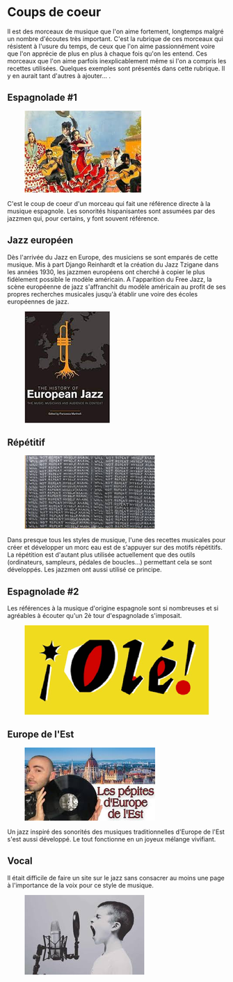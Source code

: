 # Coups de coeur

Il est des morceaux de musique que l'on aime fortement, longtemps malgré un nombre d'écoutes très important. C'est la rubrique de ces morceaux qui résistent à l'usure du temps, de ceux que l'on aime passionnément voire que l'on apprécie de plus en plus à chaque fois qu'on les entend. Ces morceaux que l'on aime parfois inexplicablement même si l'on a compris les recettes utilisées. Quelques exemples sont présentés dans cette rubrique. Il y en aurait tant d'autres à ajouter... .

## Espagnolade #1
<div class="encart-paragraph">
<a href="/#/coeurs/d1-espagnolade-1.md#Présentation-générale">
<figure class="app-frame coeurs encart styles" data-title="Espagnolade #1"><img src="/assets/images/espagnolade1.jpg"></figure></a>
<p>C'est le coup de coeur d'un morceau qui fait une référence directe à la musique espagnole. Les sonorités hispanisantes sont assumées par des jazzmen qui, pour certains, y font souvent référence.</p></div>

## Jazz européen
<div class="encart-paragraph">
<p>Dès l'arrivée du Jazz en Europe, des musiciens se sont emparés de cette musique. Mis à part Django Reinhardt et la création du Jazz Tzigane dans les années 1930, les jazzmen européens ont cherché à copier le plus fidèlement possible le modèle américain. A l'apparition du Free Jazz, la scène européenne de jazz s'affranchit du modèle américain au profit de ses propres recherches musicales jusqu'à établir une voire des écoles européennes de jazz.</p>
<a href="/#/coeurs/d2-jazz-europeen.md#jazz-européen">
<figure class="app-frame coeurs encart styles" data-title="The History of European Jazz de Francesco MARTINELLI"><img src="/assets/images/Jazz-europeen.jpg"></figure></a>
</div>

## Répétitif
<div class="encart-paragraph">
<a href="/#/coeurs/d3-repetitif.md#Présentation">
<figure class="app-frame coeurs encart styles" data-title="I will not repeat myself again"><img src="/assets/images/I-will-not.jpg"></figure></a>
<p>Dans presque tous les styles de musique, l'une des recettes musicales pour créer et développer un morc eau est de s'appuyer sur des motifs répétitifs. La répétition est d'autant plus utilisée actuellement que des outils (ordinateurs, sampleurs, pédales de boucles...) permettant cela se sont développés. Les jazzmen ont aussi utilisé ce principe.</p></div>

## Espagnolade #2
<div class="encart-paragraph">
<p>Les références à la musique d'origine espagnole sont si nombreuses et si agréables à écouter qu'un 2è tour d'espagnolade s'imposait.</p>
<a href="/#/coeurs/d4-espagnolade-2.md#Présentation">
<figure class="app-frame coeurs encart styles" data-title="Espagnolade #2"><img src="/assets/images/Ole.jpg"></figure></a>
</div>

## Europe de l'Est
<div class="encart-paragraph">
<a href="/#/coeurs/d5-europe-est.md#présentation-générale">
<figure class="app-frame coeurs encart styles" data-title="Les pépites d'Europe de l'Est"><img src="/assets/images/les-pepites.jpg"></figure></a>
<p>Un jazz inspiré des sonorités des musiques traditionnelles d'Europe de l'Est s'est aussi développé. Le tout fonctionne en un joyeux mélange vivifiant.</p></div>

## Vocal
<div class="encart-paragraph"><p>Il était difficile de faire un site sur le jazz sans consacrer au moins une page à l'importance de la voix pour ce style de musique.</p>
<a href="/#/coeurs/d6-vocal.md">
<figure class="app-frame coeurs encart styles" data-title="Jazz Vocal"><img src="/assets/images/Vocal.jpg"></figure></a>
</div>